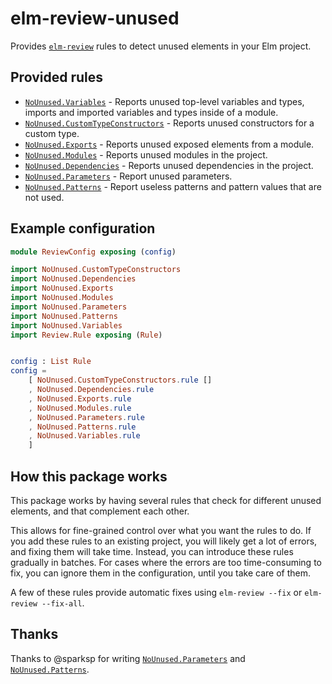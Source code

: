 # elm-review-unused

Provides [`elm-review`](https://package.elm-lang.org/packages/jfmengels/elm-review/latest/) rules to detect unused elements in your Elm project.

## Provided rules

- [`NoUnused.Variables`](https://package.elm-lang.org/packages/jfmengels/elm-review-unused/1.0.1/NoUnused-Variables) - Reports unused top-level variables and types, imports and imported variables and types inside of a module.
- [`NoUnused.CustomTypeConstructors`](https://package.elm-lang.org/packages/jfmengels/elm-review-unused/1.0.1/NoUnused-CustomTypeConstructors) - Reports unused constructors for a custom type.
- [`NoUnused.Exports`](https://package.elm-lang.org/packages/jfmengels/elm-review-unused/1.0.1/NoUnused-Exports) - Reports unused exposed elements from a module.
- [`NoUnused.Modules`](https://package.elm-lang.org/packages/jfmengels/elm-review-unused/1.0.1/NoUnused-Modules) - Reports unused modules in the project.
- [`NoUnused.Dependencies`](https://package.elm-lang.org/packages/jfmengels/elm-review-unused/1.0.1/NoUnused-Dependencies) - Reports unused dependencies in the project.
- [`NoUnused.Parameters`](https://package.elm-lang.org/packages/jfmengels/elm-review-unused/1.0.1/NoUnused-Dependencies) - Report unused parameters.
- [`NoUnused.Patterns`](https://package.elm-lang.org/packages/jfmengels/elm-review-unused/1.0.1/NoUnused-Dependencies) - Report useless patterns and pattern values that are not used.

## Example configuration

```elm
module ReviewConfig exposing (config)

import NoUnused.CustomTypeConstructors
import NoUnused.Dependencies
import NoUnused.Exports
import NoUnused.Modules
import NoUnused.Parameters
import NoUnused.Patterns
import NoUnused.Variables
import Review.Rule exposing (Rule)


config : List Rule
config =
    [ NoUnused.CustomTypeConstructors.rule []
    , NoUnused.Dependencies.rule
    , NoUnused.Exports.rule
    , NoUnused.Modules.rule
    , NoUnused.Parameters.rule
    , NoUnused.Patterns.rule
    , NoUnused.Variables.rule
    ]
```


## How this package works

This package works by having several rules that check for different unused elements, and that complement each other.

This allows for fine-grained control over what you want the rules to do. If you add these rules to an existing project, you will likely get a lot of errors, and fixing them will take time. Instead, you can introduce these rules gradually in batches. For cases where the errors are too time-consuming to fix, you can ignore them in the configuration, until you take care of them.

A few of these rules provide automatic fixes using `elm-review --fix` or `elm-review --fix-all`.


## Thanks

Thanks to @sparksp for writing [`NoUnused.Parameters`](https://package.elm-lang.org/packages/jfmengels/elm-review-unused/1.0.1/NoUnused-Dependencies) and [`NoUnused.Patterns`](https://package.elm-lang.org/packages/jfmengels/elm-review-unused/1.0.1/NoUnused-Dependencies).

